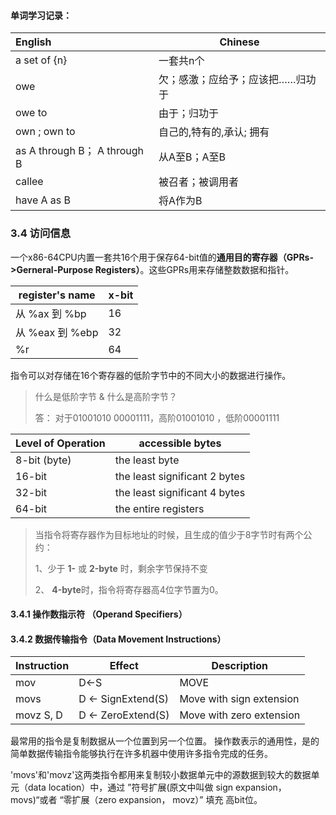 #### 单词学习记录：

| English                      | Chinese                          |
| :--------------------------- | -------------------------------- |
| a set of {n}                 | 一套共n个                        |
| owe                          | 欠；感激；应给予；应该把……归功于 |
| owe to                       | 由于；归功于                     |
| own ; own to                 | 自己的,特有的,承认; 拥有         |
| as A through B； A through B | 从A至B；A至B                     |
| callee                       | 被召者；被调用者                 |
| have A as B                  | 将A作为B                         |

### 3.4 访问信息

一个x86-64CPU内置一套共16个用于保存64-bit值的**通用目的寄存器（GPRs->Gerneral-Purpose Registers）**。这些GPRs用来存储整数数据和指针。

| register's name | x-bit |
| --------------- | ----- |
| 从 %ax 到 %bp   | 16    |
| 从 %eax 到 %ebp | 32    |
| %r              | 64    |

指令可以对存储在16个寄存器的低阶字节中的不同大小的数据进行操作。

> 什么是低阶字节 & 什么是高阶字节？
>
> 答： 对于01001010 00001111，高阶01001010 ，低阶00001111

| Level of Operation | accessible bytes              |
| ------------------ | ----------------------------- |
| 8-bit (byte)       | the least byte                |
| 16-bit             | the least significant 2 bytes |
| 32-bit             | the least significant 4 bytes |
| 64-bit             | the entire registers          |

> 当指令将寄存器作为目标地址的时候，且生成的值少于8字节时有两个公约：
>
> 1、少于 **1-**  或 **2-byte** 时，剩余字节保持不变
>
> 2、 **4-byte**时，指令将寄存器高4位字节置为0。



#### 3.4.1 操作数指示符 （Operand Specifiers）



#### 3.4.2 数据传输指令（Data Movement Instructions）

| Instruction | Effect            | Description              |
| ----------- | ----------------- | ------------------------ |
| mov         | D<-S              | MOVE                     |
| movs        | D ← SignExtend(S) | Move with sign extension |
| movz   S, D | D ← ZeroExtend(S) | Move with zero extension |

最常用的指令是复制数据从一个位置到另一个位置。 操作数表示的通用性，是的简单数据传输指令能够执行在许多机器中使用许多指令完成的任务。

'movs'和'movz'这两类指令都用来复制较小数据单元中的源数据到较大的数据单元（data location）中，通过 ”符号扩展(原文中叫做  sign expansion， movs)“或者 “零扩展（zero expansion， movz）” 填充 高bit位。

